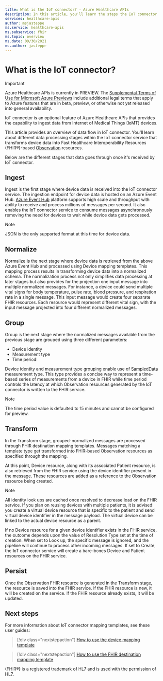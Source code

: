 ```yaml
---
title: What is the IoT connector? - Azure Healthcare APIs
description: In this article, you'll learn the steps the IoT connector does before storing IoMT data in the FHIR service.
services: healthcare-apis
author: msjasteppe
ms.service: healthcare-apis
ms.subservice: fhir
ms.topic: overview
ms.date: 09/30/2021
ms.author: jasteppe
---
```


# What is the IoT connector?

> [!IMPORTANT]
> Azure Healthcare APIs is currently in PREVIEW. The [Supplemental Terms of Use for Microsoft Azure Previews](https://azure.microsoft.com/support/legal/preview-supplemental-terms/) include additional legal terms that apply to Azure features that are in beta, preview, or otherwise not yet released into general availability.

IoT connector is an optional feature of Azure Healthcare APIs that provides the capability to ingest data from Internet of Medical Things (IoMT) devices.

This article provides an overview of data flow in IoT connector. You'll learn about different data processing stages within the IoT connector service that transforms device data into Fast Healthcare Interoperability Resources (FHIR&#174;)-based [Observation](https://www.hl7.org/fhir/observation.html) resources.

Below are the different stages that data goes through once it's received by IoT connector.

## Ingest

Ingest is the first stage where device data is received into the IoT connector service. The ingestion endpoint for device data is hosted on an Azure Event Hub. [Azure Event Hub](../../event-hubs/index.yml) platform supports high scale and throughput with ability to receive and process millions of messages per second. It also enables the IoT connector service to consume messages asynchronously removing the need for devices to wait while device data gets processed.

> [!NOTE]
> JSON is the only supported format at this time for device data.

## Normalize

Normalize is the next stage where device data is retrieved from the above Azure Event Hub and processed using Device mapping templates. This mapping process results in transforming device data into a normalized schema. The normalization process not only simplifies data processing at later stages but also provides for the projection one input message into multiple normalized messages. For instance, a device could send multiple vital signs for body temperature, pulse rate, blood pressure, and respiration rate in a single message. This input message would create four separate FHIR resources. Each resource would represent different vital sign, with the input message projected into four different normalized messages.

## Group

Group is the next stage where the normalized messages available from the previous stage are grouped using three different parameters: 

* Device identity
* Measurement type 
* Time period

Device identity and measurement type grouping enable use of [SampledData](https://www.hl7.org/fhir/datatypes.html#SampledData) measurement type. This type provides a concise way to represent a time-based series of measurements from a device in FHIR while time period controls the latency at which Observation resources generated by the IoT connector is written to the FHIR service.

> [!NOTE]
> The time period value is defaulted to 15 minutes and cannot be configured for preview.

## Transform

In the Transform stage, grouped-normalized messages are processed through FHIR destination mapping templates. Messages matching a template type get transformed into FHIR-based Observation resources as specified through the mapping.

At this point, Device resource, along with its associated Patient resource, is also retrieved from the FHIR service using the device identifier present in the message. These resources are added as a reference to the Observation resource being created.

> [!NOTE]
>All identity look ups are cached once resolved to decrease load on the FHIR service. If you plan on reusing devices with multiple patients, it is advised you create a virtual device resource that is specific to the patient and send virtual device identifier in the message payload. The virtual device can be linked to the actual device resource as a parent.

If no Device resource for a given device identifier exists in the FHIR service, the outcome depends upon the value of Resolution Type set at the time of creation. When set to Look up, the specific message is ignored, and the pipeline will continue to process other incoming messages. If set to Create, the IoT connector service will create a bare-bones Device and Patient resources on the FHIR service.

## Persist

Once the Observation FHIR resource is generated in the Transform stage, the resource is saved into the FHIR service. If the FHIR resource is new, it will be created on the service. If the FHIR resource already exists, it will be updated.

## Next steps

For more information about IoT connector mapping templates, see these user guides:

>[!div class="nextstepaction"]
>[How to use the device mapping template](how-to-use-device-mapping-iot.md)

>[!div class="nextstepaction"]
>[How to use the FHIR destination mapping template](how-to-use-fhir-mapping-iot.md)

(FHIR&#174;) is a registered trademark of [HL7](https://hl7.org/fhir/) and is used with the permission of HL7.